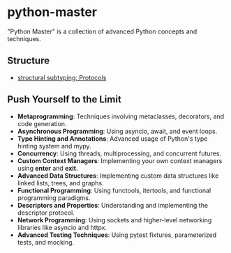 # python-master
"Python Master" is a collection of advanced Python concepts and techniques.

## Structure
- [structural subtyping: Protocols](./protocols/)

## Push Yourself to the Limit
- **Metaprogramming**: Techniques involving metaclasses, decorators, and code generation.
- **Asynchronous Programming**: Using asyncio, await, and event loops.
- **Type Hinting and Annotations**: Advanced usage of Python's type hinting system and mypy.
- **Concurrency**: Using threads, multiprocessing, and concurrent futures.
- **Custom Context Managers**: Implementing your own context managers using __enter__ and __exit__.
- **Advanced Data Structures**: Implementing custom data structures like linked lists, trees, and graphs.
- **Functional Programming**: Using functools, itertools, and functional programming paradigms.
- **Descriptors and Properties**: Understanding and implementing the descriptor protocol.
- **Network Programming**: Using sockets and higher-level networking libraries like asyncio and httpx.
- **Advanced Testing Techniques**: Using pytest fixtures, parameterized tests, and mocking.
